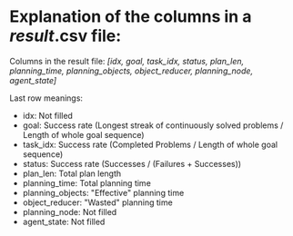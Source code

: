 # Explanation of the columns in a *result*.csv file:

Columns in the result file:
*[idx, goal, task_idx, status, plan_len, planning_time, planning_objects, object_reducer, planning_node, agent_state]*

Last row meanings:
- idx: Not filled
- goal: Success rate (Longest streak of continuously solved problems / Length of whole goal sequence)
- task_idx: Success rate (Completed Problems / Length of whole goal sequence)
- status: Success rate (Successes / (Failures + Successes))
- plan_len: Total plan length
- planning_time: Total planning time
- planning_objects: "Effective" planning time
- object_reducer: "Wasted" planning time
- planning_node: Not filled
- agent_state: Not filled